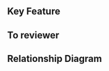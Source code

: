 ## Key Feature

<!-- 주석은 지우고 작성해 주세요 -->
<!-- 기능에 대해 설명해 주세요 -->

## To reviewer

<!-- 중점적으로 봐줬으면 하는 부분이나 고민이 있다면 적어주세요 -->

## Relationship Diagram

<!-- 연관 관계를 이해하는 데 도움이 될 수 있는 이미지를 첨부해 주세요 -->
